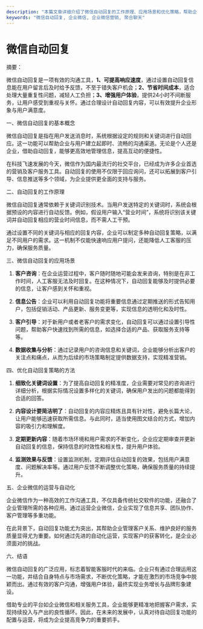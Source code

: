 ```yaml
---
description: "本篇文章详细介绍了微信自动回复的工作原理、应用场景和优化策略，帮助企业和个人更好地利用这一功能提升沟通效率。"
keywords: "微信自动回复, 企业微信, 企业微信营销, 聚合聊天"
---
```

# 微信自动回复

摘要： 

微信自动回复是一项有效的沟通工具，**1、可提高响应速度**，通过设置自动回复信息能在用户留言后及时给予反馈，不至于错失客户机会；**2、节省时间成本**，适合处理大量重复性问题，减轻人工负担；**3、增强用户体验**，提供24小时不间断服务，让用户感受到重视与关怀。通过合理设计自动回复内容，可以有效提升企业形象与用户满意度。

一、微信自动回复的基本概念

微信自动回复是指在用户发送消息时，系统根据设定的规则和关键词进行自动回应。这一功能可以帮助企业与用户建立起即时、流畅的沟通渠道。无论是个人还是企业，借助自动回复，能够更高效地管理信息，提高互动的便捷性。

在科技飞速发展的今天，微信作为国内最流行的社交平台，已经成为许多企业首选的营销及客户服务工具。自动回复的使用不仅限于回应询问，还可以拓展到客户引导、信息推送等多个领域，为企业提供更全面的支持与服务。

二、自动回复的工作原理

微信自动回复通常依赖于关键词识别技术。当用户发送特定的关键词时，系统会根据预设的内容进行自动反馈。例如，假设用户输入“营业时间”，系统将识别该关键词并自动回复相应的营业时间信息，而不需人工干预。

通过设置不同的关键词与相应的回复内容，企业可以制定多种自动回复策略，以满足不同用户的需求。这一机制不仅能快速响应用户提问，还能降低人工客服的压力，确保服务质量。

三、微信自动回复的应用场景

1. **客户咨询**：在企业运营过程中，客户随时随地可能会发来咨询，特别是在非工作时间，人工客服无法及时回复。在这种情况下，自动回复能够及时提供必要的信息，让客户感到关怀和重视。

2. **信息公告**：企业可以利用自动回复功能将重要信息通过定期推送的形式告知用户，包括促销活动、产品更新、服务变更等，实现信息的透明化和及时性。

3. **客户引导**：对于新用户或者老客户的需求变化，自动回复可以通过设置引导性问题，帮助客户快速找到所需的信息，如选择合适的产品、获取服务支持等等。

4. **数据收集与分析**：通过记录用户的咨询信息和关键词，企业能够分析出客户的关注点和痛点，从而为后续的市场策略制定提供数据支持，实现精准营销。

四、优化自动回复策略的方法

1. **细致化关键词设置**：为了提高自动回复的精准度，企业需要对常见的咨询进行详细分析，根据实际情况设置多样化的关键词，确保用户发出的问题都能得到合适的回答。

2. **内容设计要简洁明了**：自动回复的内容应精炼且具有针对性，避免长篇大论，让用户能够迅速获取所需信息。与此同时，适当使用图文结合的方式，增加内容的吸引力和理解度。

3. **定期更新内容**：随着市场环境和用户需求的不断变化，企业应定期审查并更新自动回复的信息，保持信息的时效性和相关性，提升用户体验。

4. **监测效果与反馈**：设置监测机制，定期评估自动回复的效果，包括用户满意度、问题解决率等。通过用户反馈不断调整优化策略，确保服务质量的持续提升。

五、企业微信的运营与自动化

企业微信作为一种高效的工作沟通工具，不仅具备传统社交软件的功能，还融合了企业管理所需的各种应用。通过运营企业微信，企业实现了信息共享、团队协作、客户管理等多重功能。

在此背景下，自动回复功能尤为突出，其帮助企业管理客户关系、维护良好的服务质量显得尤为重要。如何通过先进的自动化运营，实现客户的获客转化，是企业必须面对的挑战。

六、结语

微信自动回复的广泛应用，标志着智能客服时代的来临。企业只有通过合理运用这一功能，并结合自身特点与市场需求，不断优化策略，才能在激烈的市场竞争中脱颖而出。通过有效的客户沟通，增强用户体验，最终实现业务增长与品牌形象建设。

借助专业的平台如企业微信和相关服务工具，企业能够更精准地把握客户需求，实现持续投入与产出的良性循环。因此，在未来的发展中，认真对待自动回复功能的配置与运营，将成为企业提高竞争力的重要抓手。
